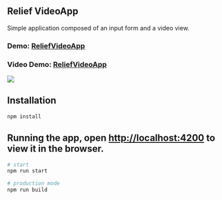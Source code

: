 <h2> Relief VideoApp </h2> 
Simple application composed of an input form and a video view.

<h3>Demo: <a href="https://guilhermegabriel.github.io/ReliefVideoAppFrontEnd/">ReliefVideoApp</a></h3>
<h3>Video Demo: <a href="https://youtu.be/PALe1d5u9Fs">ReliefVideoApp</a></h3>

 
<img src="https://raw.githubusercontent.com/GuilhermeGabriel/ReliefVideoAppFrontEnd/master/screenshots/screenshot01.png">

## Installation

```bash
npm install
```

## Running the app, open [http://localhost:4200](http://localhost:4200) to view it in the browser.

```bash
# start
npm run start

# production mode
npm run build
```
